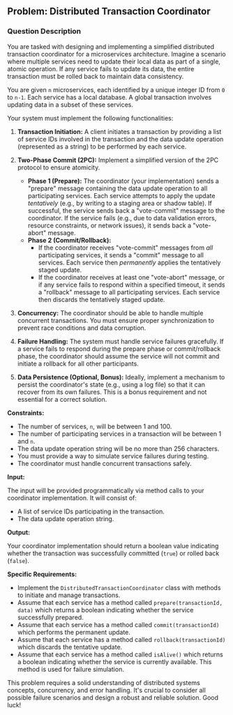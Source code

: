 ## Problem:  Distributed Transaction Coordinator

### Question Description

You are tasked with designing and implementing a simplified distributed transaction coordinator for a microservices architecture.  Imagine a scenario where multiple services need to update their local data as part of a single, atomic operation.  If any service fails to update its data, the entire transaction must be rolled back to maintain data consistency.

You are given `n` microservices, each identified by a unique integer ID from `0` to `n-1`.  Each service has a local database.  A global transaction involves updating data in a subset of these services.

Your system must implement the following functionalities:

1. **Transaction Initiation:**  A client initiates a transaction by providing a list of service IDs involved in the transaction and the data update operation (represented as a string) to be performed by each service.

2. **Two-Phase Commit (2PC):**  Implement a simplified version of the 2PC protocol to ensure atomicity.
    *   **Phase 1 (Prepare):** The coordinator (your implementation) sends a "prepare" message containing the data update operation to all participating services. Each service attempts to apply the update *tentatively* (e.g., by writing to a staging area or shadow table).  If successful, the service sends back a "vote-commit" message to the coordinator. If the service fails (e.g., due to data validation errors, resource constraints, or network issues), it sends back a "vote-abort" message.
    *   **Phase 2 (Commit/Rollback):**
        *   If the coordinator receives "vote-commit" messages from *all* participating services, it sends a "commit" message to all services.  Each service then *permanently* applies the tentatively staged update.
        *   If the coordinator receives at least one "vote-abort" message, or if any service fails to respond within a specified timeout, it sends a "rollback" message to all participating services.  Each service then discards the tentatively staged update.

3.  **Concurrency:** The coordinator should be able to handle multiple concurrent transactions.  You must ensure proper synchronization to prevent race conditions and data corruption.

4.  **Failure Handling:**  The system must handle service failures gracefully.  If a service fails to respond during the prepare phase or commit/rollback phase, the coordinator should assume the service will not commit and initiate a rollback for all other participants.

5.  **Data Persistence (Optional, Bonus):** Ideally, implement a mechanism to persist the coordinator's state (e.g., using a log file) so that it can recover from its own failures. This is a bonus requirement and not essential for a correct solution.

**Constraints:**

*   The number of services, `n`, will be between 1 and 100.
*   The number of participating services in a transaction will be between 1 and `n`.
*   The data update operation string will be no more than 256 characters.
*   You must provide a way to simulate service failures during testing.
*   The coordinator must handle concurrent transactions safely.

**Input:**

The input will be provided programmatically via method calls to your coordinator implementation. It will consist of:

*   A list of service IDs participating in the transaction.
*   The data update operation string.

**Output:**

Your coordinator implementation should return a boolean value indicating whether the transaction was successfully committed (`true`) or rolled back (`false`).

**Specific Requirements:**

*   Implement the `DistributedTransactionCoordinator` class with methods to initiate and manage transactions.
*   Assume that each service has a method called `prepare(transactionId, data)` which returns a boolean indicating whether the service successfully prepared.
*   Assume that each service has a method called `commit(transactionId)` which performs the permanent update.
*   Assume that each service has a method called `rollback(transactionId)` which discards the tentative update.
*   Assume that each service has a method called `isAlive()` which returns a boolean indicating whether the service is currently available.  This method is used for failure simulation.

This problem requires a solid understanding of distributed systems concepts, concurrency, and error handling.  It's crucial to consider all possible failure scenarios and design a robust and reliable solution. Good luck!
